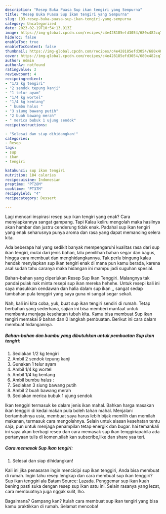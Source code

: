 ```yaml
---
description: "Resep Buka Puasa Sup ikan tengiri yang Sempurna"
title: "Resep Buka Puasa Sup ikan tengiri yang Sempurna"
slug: 193-resep-buka-puasa-sup-ikan-tengiri-yang-sempurna
category: Uncategorized
date: 2023-02-19T10:54:13.913Z
image: https://img-global.cpcdn.com/recipes/c4e428185efd3054/680x482cq70/sup-ikan-tengiri-foto-resep-utama.jpg
hideToc: false
enableToc: true
enableTocContent: false
thumbnail: https://img-global.cpcdn.com/recipes/c4e428185efd3054/680x482cq70/sup-ikan-tengiri-foto-resep-utama.jpg
cover: https://img-global.cpcdn.com/recipes/c4e428185efd3054/680x482cq70/sup-ikan-tengiri-foto-resep-utama.jpg
author: Admin
authorAv: notfound
ratingvalue: 3
reviewcount: 4
recipeingredient:
- "1/2 kg tengiri"
- "2 sendok tepung kanji"
- "1 telur ayam"
- "1/4 kg wortel"
- "1/4 kg kentang"
- " bumbu halus "
- "3 siung bawang putih"
- "2 buah bawang merah"
- " merica bubuk 1 ujung sendok"
recipeinstructions:

- "Selesai dan siap dihidangkan!"
categories:
- Resep
tags:
- sup
- ikan
- tengiri

katakunci: sup ikan tengiri 
nutrition: 184 calories
recipecuisine: Indonesian
preptime: "PT28M"
cooktime: "PT37M"
recipeyield: "4"
recipecategory: Dessert

---
```



Lagi mencari inspirasi resep sup ikan tengiri yang enak? Cara menyiapkannya sangat gampang. Tapi Kalau keliru mengolah maka hasilnya akan hambar dan justru cenderung tidak enak. Padahal sup ikan tengiri yang enak seharusnya punya aroma dan rasa yang dapat memancing selera kita.


Ada beberapa hal yang sedikit banyak mempengaruhi kualitas rasa dari sup ikan tengiri, mulai dari jenis bahan, lalu pemilihan bahan segar dan bagus, hingga cara membuat dan menghidangkannya. Tak perlu bingung kalau hendak menyiapkan sup ikan tengiri enak di mana pun kamu berada, karena asal sudah tahu caranya maka hidangan ini mampu jadi suguhan spesial.

Bahan-bahan yang diperlukan Resep Sup Ikan Tenggiri. Malangnya tak pandai pulak nak minta resepi sup ikan mereka hehehe. Untuk resepi kali ini saya masukkan cendawan dan halia dalam sup ikan ,, sangat sedap tambahan pula tenggiri yang saya guna ni sangat segar sekali.


Nah, kali ini kita coba, yuk, buat sup ikan tengiri sendiri di rumah. Tetap berbahan yang sederhana, sajian ini bisa memberi manfaat untuk membantu menjaga kesehatan tubuh kita. Kamu bisa membuat Sup ikan tengiri memakai 9 bahan dan 0 langkah pembuatan. Berikut ini cara dalam membuat hidangannya.

<!--inarticleads1-->

##### Bahan-bahan dan bumbu yang dibutuhkan untuk pembuatan Sup ikan tengiri:

1. Sediakan 1/2 kg tengiri
1. Ambil 2 sendok tepung kanji
1. Gunakan 1 telur ayam
1. Ambil 1/4 kg wortel
1. Ambil 1/4 kg kentang
1. Ambil  bumbu halus :
1. Sediakan 3 siung bawang putih
1. Ambil 2 buah bawang merah
1. Sediakan  merica bubuk 1 ujung sendok


Ikan tenggiri termasuk ke dalam jenis ikan mahal. Bahkan harga masakan ikan tenggiri di kedai makan pula boleh tahan mahal. Menjalani bertambahnya usia, membuat saya harus lebih bijak memilih dan memilah makanan, termasuk cara mengolahnya. Selain untuk alasan kesehatan tentu saja, pun untuk menjaga penampilan tetap energik dan bugar. hai temankali ini saya akan berbagi resep dan cara memasak sup ikan tenggiriapabila ada pertanyaan tulis di komen,silah kan subscribe,like dan share yaa teri. 

<!--inarticleads2-->

##### Cara memasak Sup ikan tengiri:


1. Selesai dan siap dihidangkan!

Kali ini jika penasaran ingin mencicipi sup ikan tenggiri, Anda bisa membuat di rumah. Ingin tahu resep lengkap dan cara membuat sup ikan tenggiri? Sup ikan tenggiri ala Batam Source: Lazada. Penggemar sup ikan kuah bening pasti suka dengan resep sup ikan satu ini. Selain rasanya yang lezat, cara membuatnya juga nggak sulit, lho. 

Bagaimana? Gampang kan? Itulah cara membuat sup ikan tengiri yang bisa kamu praktikkan di rumah. Selamat mencoba!
